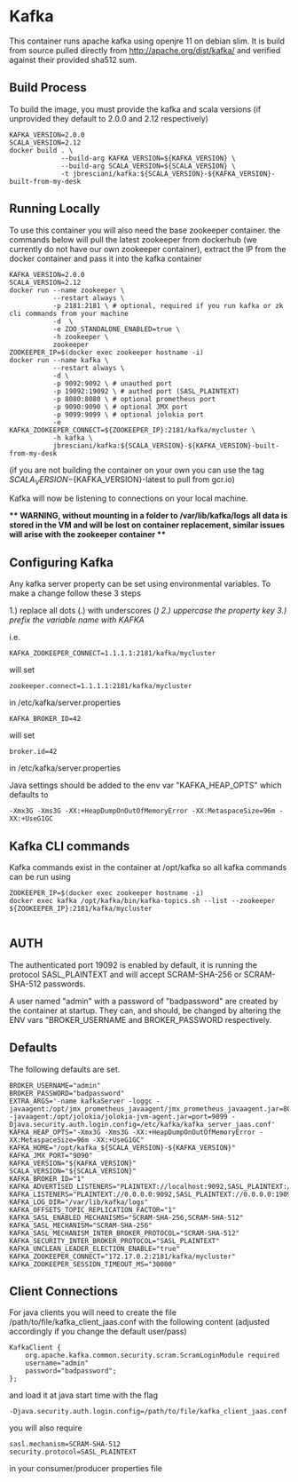 # Kafka

This container runs apache kafka using openjre 11 on debian slim. It is build from source pulled directly from http://apache.org/dist/kafka/ and verified against their provided sha512 sum. 

## Build Process

To build the image, you must provide the kafka and scala versions (if unprovided they default to 2.0.0 and 2.12 respectively)

```
KAFKA_VERSION=2.0.0
SCALA_VERSION=2.12
docker build . \
             --build-arg KAFKA_VERSION=${KAFKA_VERSION} \
             --build-arg SCALA_VERSION=${SCALA_VERSION} \
             -t jbresciani/kafka:${SCALA_VERSION}-${KAFKA_VERSION}-built-from-my-desk
```

## Running Locally

To use this container you will also need the base zookeeper container. the commands below will pull the latest zookeeper from dockerhub (we currently do not have our own zookeeper container), extract the IP from the docker container and pass it into the kafka container

```
KAFKA_VERSION=2.0.0
SCALA_VERSION=2.12
docker run --name zookeeper \
           --restart always \
           -p 2181:2181 \ # optional, required if you run kafka or zk cli commands from your machine
           -d  \
           -e ZOO_STANDALONE_ENABLED=true \
           -h zookeeper \
           zookeeper
ZOOKEEPER_IP=$(docker exec zookeeper hostname -i)
docker run --name kafka \
           --restart always \
           -d \
           -p 9092:9092 \ # unauthed port
           -p 19092:19092 \ # authed port (SASL_PLAINTEXT)
           -p 8080:8080 \ # optional prometheus port
           -p 9090:9090 \ # optional JMX port
           -p 9099:9099 \ # optional jolokia port
           -e KAFKA_ZOOKEEPER_CONNECT=${ZOOKEEPER_IP}:2181/kafka/mycluster \
           -h kafka \
           jbresciani/kafka:${SCALA_VERSION}-${KAFKA_VERSION}-built-from-my-desk
```

(if you are not building the container on your own you can use the tag ${SCALA_VERSION}-${KAFKA_VERSION}-latest to pull from gcr.io)

Kafka will now be listening to connections on your local machine.

__** WARNING, without mounting in a folder to /var/lib/kafka/logs all data is stored in the VM and will be lost on container replacement, similar issues will arise with the zookeeper container **__

## Configuring Kafka

Any kafka server property can be set using environmental variables. To make a change follow these 3 steps

1.) replace all dots (.) with underscores (_)
2.) uppercase the property key
3.) prefix the variable name with KAFKA_

i.e.
```
KAFKA_ZOOKEEPER_CONNECT=1.1.1.1:2181/kafka/mycluster
```
will set
```
zookeeper.connect=1.1.1.1:2181/kafka/mycluster
```
in /etc/kafka/server.properties

```
KAFKA_BROKER_ID=42
```
will set
```
broker.id=42
```
in /etc/kafka/server.properties

Java settings should be added to the env var "KAFKA_HEAP_OPTS" which defaults to 
```
-Xmx3G -Xms3G -XX:+HeapDumpOnOutOfMemoryError -XX:MetaspaceSize=96m -XX:+UseG1GC
```

## Kafka CLI commands

Kafka commands exist in the container at /opt/kafka so all kafka commands can be run using 

```
ZOOKEEPER_IP=$(docker exec zookeeper hostname -i)
docker exec kafka /opt/kafka/bin/kafka-topics.sh --list --zookeeper ${ZOOKEEPER_IP}:2181/kafka/mycluster
 
```

## AUTH

The authenticated port 19092 is enabled by default, it is running the protocol SASL_PLAINTEXT and will accept SCRAM-SHA-256 or SCRAM-SHA-512 passwords.

A user named "admin" with a password of "badpassword" are created by the container at startup. They can, and should, be changed by altering the ENV vars "BROKER_USERNAME and BROKER_PASSWORD respectively.

## Defaults

The following defaults are set.

```
BROKER_USERNAME="admin"
BROKER_PASSWORD="badpassword"
EXTRA_ARGS='-name kafkaServer -loggc -javaagent:/opt/jmx_prometheus_javaagent/jmx_prometheus_javaagent.jar=8080:/etc/kafka/jmx_prometheus_exporter.yml -javaagent:/opt/jolokia/jolokia-jvm-agent.jar=port=9099 -Djava.security.auth.login.config=/etc/kafka/kafka_server_jaas.conf'
KAFKA_HEAP_OPTS="-Xmx3G -Xms3G -XX:+HeapDumpOnOutOfMemoryError -XX:MetaspaceSize=96m -XX:+UseG1GC"
KAFKA_HOME="/opt/kafka_${SCALA_VERSION}-${KAFKA_VERSION}"
KAFKA_JMX_PORT="9090"
KAFKA_VERSION="${KAFKA_VERSION}"
SCALA_VERSION="${SCALA_VERSION}"
KAFKA_BROKER_ID="1"
KAFKA_ADVERTISED_LISTENERS="PLAINTEXT://localhost:9092,SASL_PLAINTEXT://localhost:19092"
KAFKA_LISTENERS="PLAINTEXT://0.0.0.0:9092,SASL_PLAINTEXT://0.0.0.0:19092"
KAFKA_LOG_DIR="/var/lib/kafka/logs"
KAFKA_OFFSETS_TOPIC_REPLICATION_FACTOR="1"
KAFKA_SASL_ENABLED_MECHANISMS="SCRAM-SHA-256,SCRAM-SHA-512"
KAFKA_SASL_MECHANISM="SCRAM-SHA-256"
KAFKA_SASL_MECHANISM_INTER_BROKER_PROTOCOL="SCRAM-SHA-512"
KAFKA_SECURITY_INTER_BROKER_PROTOCOL="SASL_PLAINTEXT"
KAFKA_UNCLEAN_LEADER_ELECTION_ENABLE="true"
KAFKA_ZOOKEEPER_CONNECT="172.17.0.2:2181/kafka/mycluster"
KAFKA_ZOOKEEPER_SESSION_TIMEOUT_MS="30000"
```

## Client Connections

For java clients you will need to create the file /path/to/file/kafka_client_jaas.conf with the following content (adjusted accordingly if you change the default user/pass)
```
KafkaClient {
    org.apache.kafka.common.security.scram.ScramLoginModule required
    username="admin"
    password="badpassword";
};
```
and load it at java start time with the flag
```
-Djava.security.auth.login.config=/path/to/file/kafka_client_jaas.conf
```
you will also require
```
sasl.mechanism=SCRAM-SHA-512
security.protocol=SASL_PLAINTEXT
```
in your consumer/producer properties file
